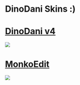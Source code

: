 # DinoDani Skins :)

# [DinoDani v4](https://www.mediafire.com/file/8tml194oq7c0sh7/DinoDani_v4.osk/file)
![](https://cdn.discordapp.com/attachments/707468869727682593/1020800986543050852/screenshot459.png)
# [MonkoEdit](https://www.mediafire.com/file/yg7763v186glmnp/monko.osk/file)
![](https://cdn.discordapp.com/attachments/707468869727682593/1022339863321772053/screenshot466.png)
